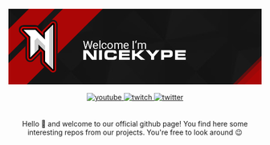 ![header](https://github.com/NiceKype/NiceKype/blob/main/github-header.png?raw=true "header")

<div align="center">
<a href="https://amucom-studios.de/youtube" target="_blank">
<img src=https://img.shields.io/badge/youtube-DC472E.svg?&style=for-the-badge&logo=youtube&logoColor=white&labelColor=#fff alt=youtube style="margin-bottom: 5px;" />
</a>  
<a href="https://amucom-studios.de/twitch" target="_blank">
<img src=https://img.shields.io/badge/twitch-9146FF.svg?&style=for-the-badge&logo=twitch&logoColor=white&labelColor=#fff alt=twitch style="margin-bottom: 5px;" />
</a>  
<a href="https://amucom-studios.de/twitter" target="_blank">
<img src=https://img.shields.io/badge/twitter-50ABF1.svg?&style=for-the-badge&logo=twitter&logoColor=white&labelColor=#fff alt=twitter style="margin-bottom: 5px;" />
</a>  
</div> <br />

<p align="center">Hello 👋 and welcome to our official github page! You find here some interesting repos from our projects. You're free to look around 😉</p>
